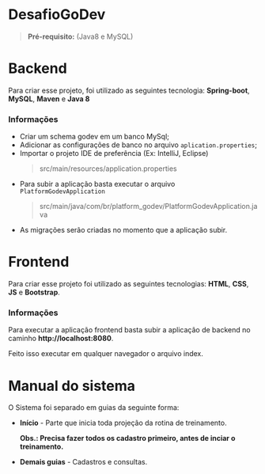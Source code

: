 # DesafioGoDev

> **Pré-requisito:** (Java8 e MySQL)

# Backend

Para criar esse projeto, foi utilizado as seguintes tecnologia:
**Spring-boot**, **MySQL**, **Maven** e **Java 8**

### Informações
*   Criar um schema godev em um banco MySql;
*   Adicionar as configurações de banco no arquivo `aplication.properties`;
*   Importar o projeto IDE de preferência (Ex: IntelliJ, Eclipse)
    > src/main/resources/application.properties
*   Para subir a aplicação basta executar o arquivo `PlatformGodevApplication`
    > src/main/java/com/br/platform_godev/PlatformGodevApplication.java
*   As migrações serão criadas no momento que a aplicação subir.

# Frontend

Para criar esse projeto foi utilizado as seguintes tecnologias:
**HTML**, **CSS**, **JS** e **Bootstrap**.

### Informações
Para executar a aplicação frontend basta subir a aplicação de backend no caminho **http://localhost:8080**.

Feito isso executar em qualquer navegador o arquivo index.


# Manual do sistema
O Sistema foi separado em guias da seguinte forma:

*   **Início** - Parte que inicia toda projeção da rotina de treinamento.

    **Obs.: Precisa fazer todos os cadastro primeiro, antes de inciar o treinamento.**

*   **Demais guias** - Cadastros e consultas.




